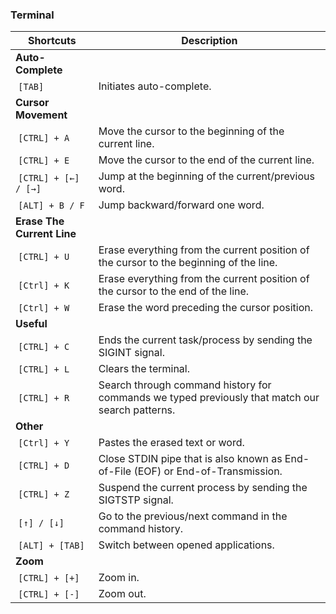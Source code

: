 ### Terminal
| **Shortcuts** | **Description** |
| --------------|-------------------|
| **Auto-Complete** |
| `[TAB]` | Initiates auto-complete. |
| **Cursor Movement** |
| `[CTRL] + A` | Move the cursor to the beginning of the current line. |
| `[CTRL] + E` | Move the cursor to the end of the current line. |
| `[CTRL] + [←] / [→]` | Jump at the beginning of the current/previous word. |
| `[ALT] + B / F` | Jump backward/forward one word. |
| **Erase The Current Line** |
| `[CTRL] + U` | Erase everything from the current position of the cursor to the beginning of the line. |
| `[Ctrl] + K` | Erase everything from the current position of the cursor to the end of the line. |
| `[Ctrl] + W` | Erase the word preceding the cursor position. |
| **Useful** |
| `[CTRL] + C` | Ends the current task/process by sending the SIGINT signal. |
| `[CTRL] + L` | Clears the terminal. |
| `[CTRL] + R` | Search through command history for commands we typed previously that match our search patterns. |
| **Other** |
| `[Ctrl] + Y` | Pastes the erased text or word. |
| `[CTRL] + D` | Close STDIN pipe that is also known as End-of-File (EOF) or End-of-Transmission. |
| `[CTRL] + Z` | Suspend the current process by sending the SIGTSTP signal. |
| `[↑] / [↓]` | Go to the previous/next command in the command history. |
| `[ALT] + [TAB] ` | Switch between opened applications. |
| **Zoom** |
| `[CTRL] + [+]` | Zoom in. |
| `[CTRL] + [-]` | Zoom out. |